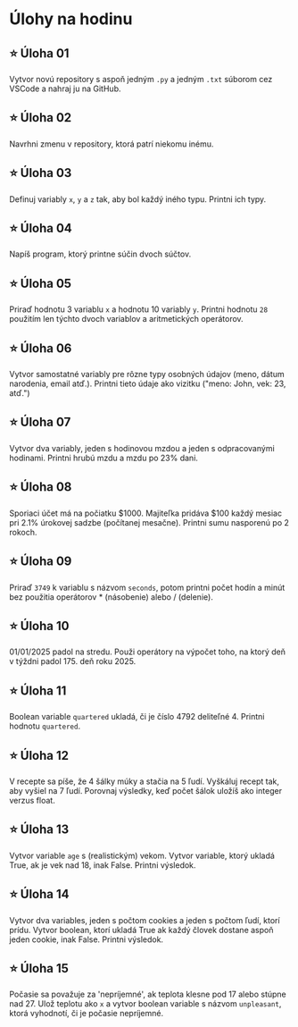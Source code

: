 # Úlohy na hodinu

## ⭐ **Úloha 01**
Vytvor novú repository s aspoň jedným `.py` a jedným `.txt` súborom cez VSCode a nahraj ju na GitHub.

## ⭐ **Úloha 02**
Navrhni zmenu v repository, ktorá patrí niekomu inému.

## ⭐ **Úloha 03**
Definuj variably `x`, `y` a `z` tak, aby bol každý iného typu. Printni ich typy.

## ⭐ **Úloha 04**
Napíš program, ktorý printne súčin dvoch súčtov.

## ⭐ **Úloha 05**
Priraď hodnotu 3 variablu `x` a hodnotu 10 variably `y`. Printni hodnotu `28` použitím len týchto dvoch variablov a aritmetických operátorov.

## ⭐ **Úloha 06**
Vytvor samostatné variably pre rôzne typy osobných údajov (meno, dátum narodenia, email atď.). Printni tieto údaje ako vizitku ("meno: John, vek: 23, atď.")

## ⭐ **Úloha 07**
Vytvor dva variably, jeden s hodinovou mzdou a jeden s odpracovanými hodinami. Printni hrubú mzdu a mzdu po 23% dani.

## ⭐ **Úloha 08**
Sporiaci účet má na počiatku $1000. Majiteľka pridáva $100 každý mesiac pri 2.1% úrokovej sadzbe (počítanej mesačne). Printni sumu nasporenú po 2 rokoch.

## ⭐ **Úloha 09**
Priraď `3749` k variablu s názvom `seconds`, potom printni počet hodín a minút bez použitia operátorov * (násobenie) alebo / (delenie).

## ⭐ **Úloha 10**
01/01/2025 padol na stredu. Použi operátory na výpočet toho, na ktorý deň v týždni padol 175. deň roku 2025.

## ⭐ **Úloha 11**
Boolean variable `quartered` ukladá, či je číslo 4792 deliteľné 4. Printni hodnotu `quartered`.

## ⭐ **Úloha 12**
V recepte sa píše, že 4 šálky múky a stačia na 5 ľudí. Vyškáluj recept tak, aby vyšiel na 7 ľudí. Porovnaj výsledky, keď počet šálok uložíš ako integer verzus float.

## ⭐ **Úloha 13**
Vytvor variable `age` s (realistickým) vekom. Vytvor variable, ktorý ukladá True, ak je vek nad 18, inak False. Printni výsledok.

## ⭐ **Úloha 14**
Vytvor dva variables, jeden s počtom cookies a jeden s počtom ľudí, ktorí prídu. Vytvor boolean, ktorí ukladá True ak každý človek dostane aspoň jeden cookie, inak False. Printni výsledok.

## ⭐ **Úloha 15**
Počasie sa považuje za 'nepríjemné', ak teplota klesne pod 17 alebo stúpne nad 27. Ulož teplotu ako `x` a vytvor boolean variable s názvom `unpleasant`, ktorá vyhodnotí, či je počasie nepríjemné.
